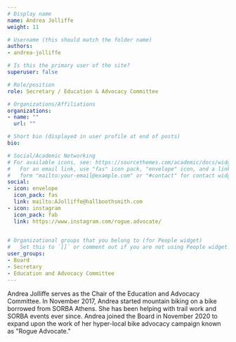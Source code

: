 ```yaml
---
# Display name
name: Andrea Jolliffe
weight: 11

# Username (this should match the folder name)
authors:
- andrea-jolliffe

# Is this the primary user of the site?
superuser: false

# Role/position
role: Secretary / Education & Advocacy Committee

# Organizations/Affiliations
organizations:
- name: ""
  url: ""

# Short bio (displayed in user profile at end of posts)
bio:

# Social/Academic Networking
# For available icons, see: https://sourcethemes.com/academic/docs/widgets/#icons
#   For an email link, use "fas" icon pack, "envelope" icon, and a link in the
#   form "mailto:your-email@example.com" or "#contact" for contact widget.
social:
- icon: envelope
  icon_pack: fas
  link: mailto:AJolliffe@hallboothsmith.com
- icon: instagram
  icon_pack: fab
  link: https://www.instagram.com/rogue.advocate/

  
# Organizational groups that you belong to (for People widget)
#   Set this to `[]` or comment out if you are not using People widget.  
user_groups:
- Board
- Secretary
- Education and Advocacy Committee
---
```


Andrea Jolliffe serves as the Chair of the Education and Advocacy Committee.  In November 2017, Andrea started mountain biking on a bike borrowed from SORBA Athens.  She has been helping with trail work and SORBA events ever since.   Andrea joined the Board in November 2020 to expand upon the work of her hyper-local bike advocacy campaign known as "Rogue Advocate."
